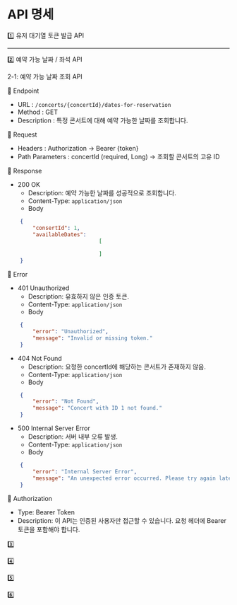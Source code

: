 # API 명세


:one: 유저 대기열 토큰 발급 API


---


:two: 예약 가능 날짜 / 좌석 API

2-1: 예약 가능 날짜 조회 API

:pushpin: Endpoint
  - URL : `/concerts/{concertId}/dates-for-reservation`
  - Method : GET
  - Description : 특정 콘서트에 대해 예약 가능한 날짜를 조회합니다.

:pushpin: Request
  - Headers : Authorization -> Bearer {token}
  - Path Parameters : concertId (required, Long) -> 조회할 콘서트의 고유 ID

:pushpin: Response
  - 200 OK
    - Description: 예약 가능한 날짜를 성공적으로 조회합니다.
    - Content-Type: `application/json`
    - Body
```json
    {
        "consertId": 1,
        "availableDates":
                             [
                            
                             ]
    }
```
:pushpin: Error
  - 401 Unauthorized
    - Description: 유효하지 않은 인증 토큰.
    - Content-Type: `application/json`
    - Body

```json
    {
        "error": "Unauthorized",
        "message": "Invalid or missing token."
    } 
```
  
  - 404 Not Found
    - Description: 요청한 concertId에 해당하는 콘서트가 존재하지 않음.
    - Content-Type: `application/json`
    - Body
```json
    {
        "error": "Not Found",
        "message": "Concert with ID 1 not found."
    } 
```

  - 500 Internal Server Error	
    - Description: 서버 내부 오류 발생.
    - Content-Type: `application/json`
    - Body
```json
    {
        "error": "Internal Server Error",
        "message": "An unexpected error occurred. Please try again later."
    } 
```

:pushpin: Authorization
  - Type: Bearer Token
  - Description: 이 API는 인증된 사용자만 접근할 수 있습니다. 요청 헤더에 Bearer 토큰을 포함해야 합니다.

:three:

:four:

:five:

:six:
